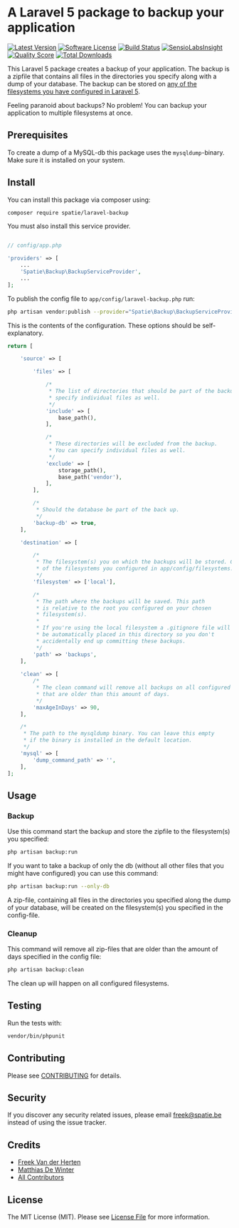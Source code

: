 # A Laravel 5 package to backup your application

[![Latest Version](https://img.shields.io/github/release/freekmurze/laravel-backup.svg?style=flat-square)](https://github.com/freekmurze/laravel-backup/releases)
[![Software License](https://img.shields.io/badge/license-MIT-brightgreen.svg?style=flat-square)](LICENSE.md)
[![Build Status](https://img.shields.io/travis/freekmurze/laravel-backup/master.svg?style=flat-square)](https://travis-ci.org/freekmurze/laravel-backup)
[![SensioLabsInsight](https://img.shields.io/sensiolabs/i/3f243a38-a1c7-42f5-96c8-37526e807029.svg)](https://insight.sensiolabs.com/projects/3f243a38-a1c7-42f5-96c8-37526e807029)
[![Quality Score](https://img.shields.io/scrutinizer/g/freekmurze/laravel-backup.svg?style=flat-square)](https://scrutinizer-ci.com/g/freekmurze/laravel-backup)
[![Total Downloads](https://img.shields.io/packagist/dt/spatie/laravel-backup.svg?style=flat-square)](https://packagist.org/packages/spatie/laravel-backup)

This Laravel 5 package creates a backup of your application. The backup is a zipfile that contains all files in the directories you specify along with a dump of your database. The backup can be stored on [any of the filesystems you have configured in Laravel 5](http://laravel.com/docs/5.0/filesystem).

Feeling paranoid about backups? No problem! You can backup your application to multiple filesystems at once.

## Prerequisites
To create a dump of a MySQL-db this package uses the ```mysqldump```-binary. Make sure it is installed on your system.

## Install

You can install this package via composer using:

``` bash
composer require spatie/laravel-backup
```

You must also install this service provider.

```php

// config/app.php

'providers' => [
    ...
    'Spatie\Backup\BackupServiceProvider',
    ...
];
```

To publish the config file to ``app/config/laravel-backup.php`` run:

``` bash
php artisan vendor:publish --provider="Spatie\Backup\BackupServiceProvider"
```

This is the contents of the configuration. These options should be self-explanatory.
```php
return [

    'source' => [

        'files' => [

            /*
             * The list of directories that should be part of the backup. You can
             * specify individual files as well.
             */
            'include' => [
                base_path(),
            ],

            /*
             * These directories will be excluded from the backup.
             * You can specify individual files as well.
             */
            'exclude' => [
                storage_path(),
                base_path('vendor'),
            ],
        ],

        /*
         * Should the database be part of the back up.
         */
        'backup-db' => true,
    ],

    'destination' => [

        /*
         * The filesystem(s) you on which the backups will be stored. Choose one or more
         * of the filesystems you configured in app/config/filesystems.php
         */
        'filesystem' => ['local'],

        /*
         * The path where the backups will be saved. This path
         * is relative to the root you configured on your chosen
         * filesystem(s).
         *
         * If you're using the local filesystem a .gitignore file will
         * be automatically placed in this directory so you don't
         * accidentally end up committing these backups.
         */
        'path' => 'backups',
    ],
    
    'clean' => [
        /*
         * The clean command will remove all backups on all configured filesystems
         * that are older than this amount of days.
         */
        'maxAgeInDays' => 90,
    ],

    /*
     * The path to the mysqldump binary. You can leave this empty
     * if the binary is installed in the default location.
     */
    'mysql' => [
        'dump_command_path' => '',
    ],
];


```

## Usage

### Backup

Use this command start the backup and store the zipfile to the filesystem(s) you specified:

``` bash
php artisan backup:run
```

If you want to take a backup of only the db (without all other files that you might have configured) you can use this command:
``` bash
php artisan backup:run --only-db
```

A zip-file, containing all files in the directories you specified along the dump of your database, will be created on the filesystem(s) you specified in the config-file.

### Cleanup

This command will remove all zip-files that are older than the amount of days specified in the config file:

``` bash
php artisan backup:clean
```
The clean up will happen on all configured filesystems.

## Testing

Run the tests with:

``` bash
vendor/bin/phpunit
```

## Contributing

Please see [CONTRIBUTING](CONTRIBUTING.md) for details.

## Security

If you discover any security related issues, please email freek@spatie.be instead of using the issue tracker.

## Credits

- [Freek Van der Herten](https://github.com/freekmurze)
- [Matthias De Winter](https://github.com/MatthiasDeWinter)
- [All Contributors](../../contributors)

## License

The MIT License (MIT). Please see [License File](LICENSE.md) for more information.
